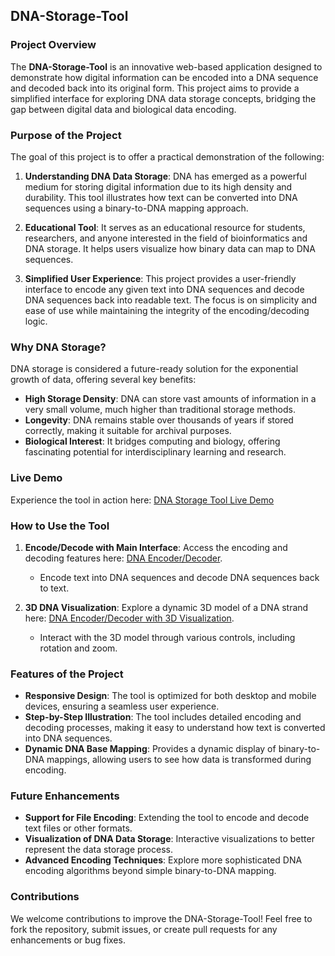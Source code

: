 ## DNA-Storage-Tool

### Project Overview
The **DNA-Storage-Tool** is an innovative web-based application designed to demonstrate how digital information can be encoded into a DNA sequence and decoded back into its original form. This project aims to provide a simplified interface for exploring DNA data storage concepts, bridging the gap between digital data and biological data encoding.

### Purpose of the Project
The goal of this project is to offer a practical demonstration of the following:

1. **Understanding DNA Data Storage**: DNA has emerged as a powerful medium for storing digital information due to its high density and durability. This tool illustrates how text can be converted into DNA sequences using a binary-to-DNA mapping approach.

2. **Educational Tool**: It serves as an educational resource for students, researchers, and anyone interested in the field of bioinformatics and DNA storage. It helps users visualize how binary data can map to DNA sequences.

3. **Simplified User Experience**: This project provides a user-friendly interface to encode any given text into DNA sequences and decode DNA sequences back into readable text. The focus is on simplicity and ease of use while maintaining the integrity of the encoding/decoding logic.

### Why DNA Storage?
DNA storage is considered a future-ready solution for the exponential growth of data, offering several key benefits:
- **High Storage Density**: DNA can store vast amounts of information in a very small volume, much higher than traditional storage methods.
- **Longevity**: DNA remains stable over thousands of years if stored correctly, making it suitable for archival purposes.
- **Biological Interest**: It bridges computing and biology, offering fascinating potential for interdisciplinary learning and research.

### Live Demo
Experience the tool in action here: [DNA Storage Tool Live Demo](https://suneelranga.github.io/DNA-Storage-Tool/)

### How to Use the Tool

1. **Encode/Decode with Main Interface**: Access the encoding and decoding features here: [DNA Encoder/Decoder](https://suneelranga.github.io/DNA-Storage-Tool/index.html).
   - Encode text into DNA sequences and decode DNA sequences back to text.

2. **3D DNA Visualization**: Explore a dynamic 3D model of a DNA strand here: [DNA Encoder/Decoder with 3D Visualization](https://suneelranga.github.io/DNA-Storage-Tool/3d.html).
   - Interact with the 3D model through various controls, including rotation and zoom.

### Features of the Project
- **Responsive Design**: The tool is optimized for both desktop and mobile devices, ensuring a seamless user experience.
- **Step-by-Step Illustration**: The tool includes detailed encoding and decoding processes, making it easy to understand how text is converted into DNA sequences.
- **Dynamic DNA Base Mapping**: Provides a dynamic display of binary-to-DNA mappings, allowing users to see how data is transformed during encoding.

### Future Enhancements
- **Support for File Encoding**: Extending the tool to encode and decode text files or other formats.
- **Visualization of DNA Data Storage**: Interactive visualizations to better represent the data storage process.
- **Advanced Encoding Techniques**: Explore more sophisticated DNA encoding algorithms beyond simple binary-to-DNA mapping.

### Contributions
We welcome contributions to improve the DNA-Storage-Tool! Feel free to fork the repository, submit issues, or create pull requests for any enhancements or bug fixes.
